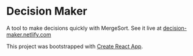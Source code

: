 # Decision Maker
A tool to make decisions quickly with MergeSort. See it live at [decision-maker.netlify.com](https://decision-maker.netlify.com)

This project was bootstrapped with [Create React App](https://github.com/facebookincubator/create-react-app).
